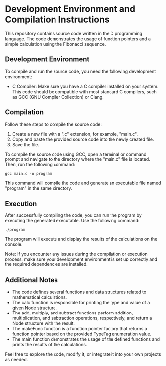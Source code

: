 # Development Environment and Compilation Instructions

This repository contains source code written in the C programming language. The code demonstrates the usage of function pointers and a simple calculation using the Fibonacci sequence.

## Development Environment

To compile and run the source code, you need the following development environment:

- C Compiler: Make sure you have a C compiler installed on your system. This code should be compatible with most standard C compilers, such as GCC (GNU Compiler Collection) or Clang.

## Compilation

Follow these steps to compile the source code:

1. Create a new file with a ".c" extension, for example, "main.c".
2. Copy and paste the provided source code into the newly created file.
3. Save the file.

To compile the source code using GCC, open a terminal or command prompt and navigate to the directory where the "main.c" file is located. Then, run the following command:

`gcc main.c -o program`

This command will compile the code and generate an executable file named "program" in the same directory.

## Execution

After successfully compiling the code, you can run the program by executing the generated executable. Use the following command:

`./program`

The program will execute and display the results of the calculations on the console.

Note: If you encounter any issues during the compilation or execution process, make sure your development environment is set up correctly and the required dependencies are installed.

## Additional Notes

- The code defines several functions and data structures related to mathematical calculations.
- The calc function is responsible for printing the type and value of a given Node structure.
- The add, multiply, and subtract functions perform addition, multiplication, and subtraction operations, respectively, and return a Node structure with the result.
- The makeFunc function is a function pointer factory that returns a function pointer based on the provided TypeTag enumeration value.
- The main function demonstrates the usage of the defined functions and prints the results of the calculations.

Feel free to explore the code, modify it, or integrate it into your own projects as needed.